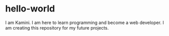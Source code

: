 # hello-world


I am Kamini. I am here to learn programming and become a web developer. 
I am creating this repository for my future projects.
